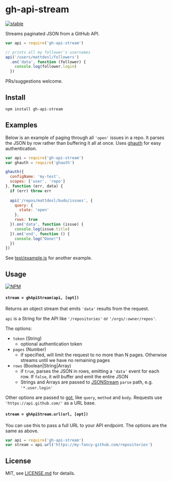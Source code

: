 # gh-api-stream

[![stable](http://badges.github.io/stability-badges/dist/stable.svg)](http://github.com/badges/stability-badges)

Streams paginated JSON from a GitHub API. 

```js
var api = require('gh-api-stream')

// prints all my follower's usernames
api('/users/mattdesl/followers')
  .on('data', function (follower) {
    console.log(follower.login)
  })
```

PRs/suggestions welcome.

## Install

```sh
npm install gh-api-stream
```

## Examples

Below is an example of paging through all `'open'` issues in a repo. It parses the JSON by row rather than buffering it all at once. Uses [ghauth](https://github.com/rvagg/ghauth) for easy authentication.

```js
var api = require('gh-api-stream')
var ghauth = require('ghauth')

ghauth({
  configName: 'my-test', 
  scopes: ['user', 'repo']
}, function (err, data) {
  if (err) throw err
  
  api('/repos/mattdesl/budo/issues', {
    query: {
      state: 'open'
    },
    rows: true
  }).on('data', function (issue) {
    console.log(issue.title)
  }).on('end', function () {
    console.log("Done!")
  })
})
```

See [test/example.js](test/example.js) for another example.

## Usage

[![NPM](https://nodei.co/npm/gh-api-stream.png)](https://www.npmjs.com/package/gh-api-stream)

#### `stream = ghApiStream(api, [opt])`

Returns an object stream that emits `'data'` results from the request.

`api` is a String for the API like `'/repositories'` or `'/orgs/:owner/repos'`.

The options:

- `token` (String)
  - optional authentication token
- `pages` (Number)
  - if specified, will limit the request to no more than N pages. Otherwise streams until we have no remaining pages
- `rows` (Boolean|String|Array)
  - if `true`, parses the JSON in rows, emitting a `'data'` event for each row. If `false`, it will buffer and emit the entire JSON
  - Strings and Arrays are passed to [JSONStream](https://github.com/dominictarr/JSONStream) `parse` path, e.g. `'*.user.login'`
  
Other options are passed to [got](https://www.npmjs.com/package/got), like `query`, `method` and `body`. Requests use `'https://api.github.com/'` as a URL base.

#### `stream = ghApiStream.url(url, [opt])`

You can use this to pass a full URL to your API endpoint. The options are the same as above.

```js
var api = require('gh-api-stream')
var stream = api.url('https://my-fancy-github.com/repositories')
```

## License

MIT, see [LICENSE.md](http://github.com/Jam3/gh-api-stream/blob/master/LICENSE.md) for details.
